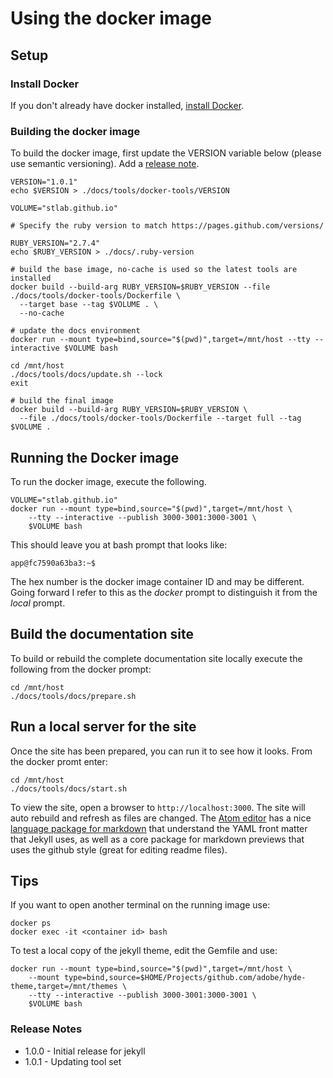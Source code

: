 # Using the docker image

## Setup

### Install Docker
If you don't already have docker installed, [install Docker](https://docs.docker.com/get-docker/).

### Building the docker image

To build the docker image, first update the VERSION variable below (please use semantic versioning). Add a [release note](#release-notes).

```
VERSION="1.0.1"
echo $VERSION > ./docs/tools/docker-tools/VERSION

VOLUME="stlab.github.io"

# Specify the ruby version to match https://pages.github.com/versions/

RUBY_VERSION="2.7.4"
echo $RUBY_VERSION > ./docs/.ruby-version

# build the base image, no-cache is used so the latest tools are installed
docker build --build-arg RUBY_VERSION=$RUBY_VERSION --file ./docs/tools/docker-tools/Dockerfile \
  --target base --tag $VOLUME . \
  --no-cache 

# update the docs environment
docker run --mount type=bind,source="$(pwd)",target=/mnt/host --tty --interactive $VOLUME bash

cd /mnt/host
./docs/tools/docs/update.sh --lock
exit

# build the final image
docker build --build-arg RUBY_VERSION=$RUBY_VERSION \
  --file ./docs/tools/docker-tools/Dockerfile --target full --tag $VOLUME .
```

## Running the Docker image

To run the docker image, execute the following.

```
VOLUME="stlab.github.io"
docker run --mount type=bind,source="$(pwd)",target=/mnt/host \
    --tty --interactive --publish 3000-3001:3000-3001 \
    $VOLUME bash
```

This should leave you at bash prompt that looks like:

```
app@fc7590a63ba3:~$
```

The hex number is the docker image container ID and may be different. Going forward I refer to this as the _docker_ prompt to distinguish it from the _local_ prompt.

## Build the documentation site

To build or rebuild the complete documentation site locally execute the following from the docker prompt:

```
cd /mnt/host
./docs/tools/docs/prepare.sh
```

## Run a local server for the site

Once the site has been prepared, you can run it to see how it looks. From the docker promt enter:

```
cd /mnt/host
./docs/tools/docs/start.sh
```

To view the site, open a browser to `http://localhost:3000`. The site will auto rebuild and refresh as files are changed. The [Atom editor](https://atom.io/) has a nice [language package for markdown](https://atom.io/packages/language-markdown) that understand the YAML front matter that Jekyll uses, as well as a core package for markdown previews that uses the github style (great for editing readme files).

## Tips

If you want to open another terminal on the running image use:

```
docker ps
docker exec -it <container id> bash
```

To test a local copy of the jekyll theme, edit the Gemfile and use:

```
docker run --mount type=bind,source="$(pwd)",target=/mnt/host \
    --mount type=bind,source=$HOME/Projects/github.com/adobe/hyde-theme,target=/mnt/themes \
    --tty --interactive --publish 3000-3001:3000-3001 \
    $VOLUME bash
```

### Release Notes

- 1.0.0 - Initial release for jekyll
- 1.0.1 - Updating tool set
